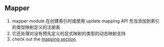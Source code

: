 ## Mapper

1. mapper module 在创建索引时或使用 update mapping API 充当添加到索引的类型映射定义的注册表
2. 它还处理对没有预先定义的显式映射的类型的动态映射支持
3. check out the [mapping section](https://www.elastic.co/guide/en/elasticsearch/reference/7.13/mapping.html).

